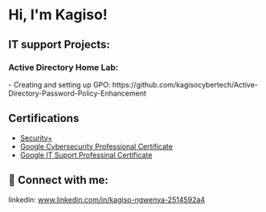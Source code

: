 <h1>Hi, I'm Kagiso!</h1>

<h2>IT support Projects:</h2>
<h3>Active Directory Home Lab:</h3>
- Creating and setting up GPO: https://github.com/kagisocybertech/Active-Directory-Password-Policy-Enhancement
 
 <h2>Certifications</h2>
 
 - [Security+](https://www.credly.com/badges/b1b67784-6be3-4c68-93e4-b4daeb75beb4/linked_in_profile)
 - [Google Cybersecurity Professional Certificate](https://www.credly.com/badges/bd0486a9-9c42-4991-a056-06fc97fa9c61/linked_in_profile)
 - [Google IT Suport Professinal Certificate](https://www.credly.com/badges/cf2a5fe1-2541-4e65-8594-d83331711a06/linked_in_profile)

<h2> 🤳 Connect with me:</h2>


linkedin: www.linkedin.com/in/kagiso-ngwenya-2514592a4
